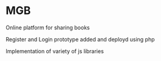 # MGB
Online platform for sharing books

Register and Login prototype added and deployd using php

Implementation of variety of js libraries
